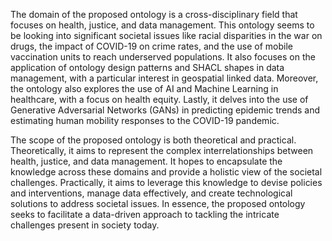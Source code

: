 The domain of the proposed ontology is a cross-disciplinary field that focuses on health, justice, and data management. This ontology seems to be looking into significant societal issues like racial disparities in the war on drugs, the impact of COVID-19 on crime rates, and the use of mobile vaccination units to reach underserved populations. It also focuses on the application of ontology design patterns and SHACL shapes in data management, with a particular interest in geospatial linked data. Moreover, the ontology also explores the use of AI and Machine Learning in healthcare, with a focus on health equity. Lastly, it delves into the use of Generative Adversarial Networks (GANs) in predicting epidemic trends and estimating human mobility responses to the COVID-19 pandemic. 

The scope of the proposed ontology is both theoretical and practical. Theoretically, it aims to represent the complex interrelationships between health, justice, and data management. It hopes to encapsulate the knowledge across these domains and provide a holistic view of the societal challenges. Practically, it aims to leverage this knowledge to devise policies and interventions, manage data effectively, and create technological solutions to address societal issues. In essence, the proposed ontology seeks to facilitate a data-driven approach to tackling the intricate challenges present in society today.